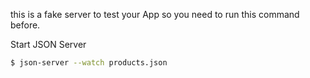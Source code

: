 this is a fake server to test your App so you need to run this command before.

Start JSON Server

```bash
$ json-server --watch products.json
```
